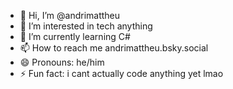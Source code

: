 - 👋 Hi, I’m @andrimattheu
- 👀 I’m interested in tech anything
- 🌱 I’m currently learning C#
- 📫 How to reach me andrimattheu.bsky.social
- 😄 Pronouns: he/him
- ⚡ Fun fact: i cant actually code anything yet lmao

<!---
andrimattheu/andrimattheu is a ✨ special ✨ repository because its `README.md` (this file) appears on your GitHub profile.
You can click the Preview link to take a look at your changes.
--->
